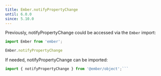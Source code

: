 ```yaml
---
title: Ember.notifyPropertyChange
until: 6.0.0
since: 5.10.0
---
```



Previously, notifyPropertyChange could be accessed via the `Ember` import:
```js
import Ember from 'ember';

Ember.notifyPropertyChange

```

 If needed, notifyPropertyChange can be imported:
```js
import { notifyPropertyChange } from '@ember/object';```
